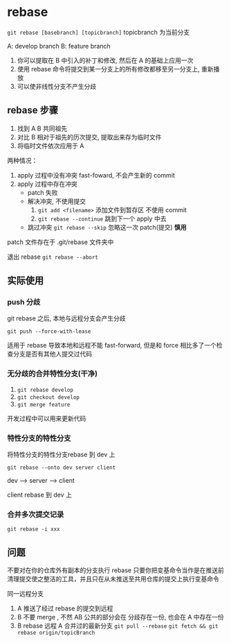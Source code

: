 # rebase

`git rebase [basebranch] [topicbranch]` topicbranch 为当前分支

A: develop branch
B: feature branch

1. 你可以提取在 B 中引入的补丁和修改, 然后在 A 的基础上应用一次
2. 使用 rebase 命令将提交到某一分支上的所有修改都移至另一分支上, 重新播放
3. 可以使非线性分支不产生分歧

## rebase 步骤

1. 找到 A B 共同祖先
2. 对比 B 相对于祖先的历次提交, 提取出来存为临时文件
3. 将临时文件依次应用于 A

两种情况：

1. apply 过程中没有冲突 fast-foward, 不会产生新的 commit
2. apply 过程中存在冲突
    - patch 失败
    - 解决冲突, 不使用提交
      1. `git add <filename>` 添加文件到暂存区 不使用 commit
      2. `git rebase --continue` 跳到下一个 apply 中去
    - 跳过冲突 `git rebase --skip` 忽略这一次 patch(提交) **慎用**

patch 文件存在于 .git/rebase 文件夹中

退出 rebase `git rebase --abort`

## 实际使用

### push 分歧

git rebase 之后, 本地与远程分支会产生分歧

`git push --force-with-lease`

适用于 rebase 导致本地和远程不能 fast-forward, 但是和 force 相比多了一个检查分支是否有其他人提交过代码

### 无分歧的合并特性分支(干净)

1. `git rebase develop`
2. `git checkout develop`
3. `git merge feature`

开发过程中可以用来更新代码

### 特性分支的特性分支

将特性分支的特性分支rebase 到 dev 上

`git rebase --onto dev server client`

dev --> server --> client

client rebase 到 dev 上

### 合并多次提交记录

`git rebase -i xxx`

## 问题

不要对在你的仓库外有副本的分支执行 rebase
只要你把变基命令当作是在推送前清理提交使之整洁的工具，并且只在从未推送至共用仓库的提交上执行变基命令

同一远程分支

1. A 推送了经过 rebase 的提交到远程
2. B 不要 merge , 不然 AB 公共的部分会在 分歧存在一份, 也会在 A 中存在一份
3. B rebase 远程 A 合并过的最新分支 `git pull --rebase` `git fetch && git rebase origin/topicBranch`
